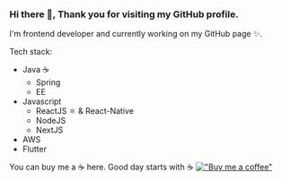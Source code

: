 ### Hi there 👋, Thank you for visiting my GitHub profile.

I'm frontend developer and currently working on my GitHub page ✨.

Tech stack:

- Java ☕
  - Spring
  - EE
- Javascript
  - ReactJS ⚛️ & React-Native
  - NodeJS
  - NextJS
- AWS
- Flutter

<!--
**bayaraajr/bayaraajr** is a ✨ _special_ ✨ repository because its `README.md` (this file) appears on your GitHub profile.

Here are some ideas to get you started:

- 🔭 I’m currently working on ...
- 🌱 I’m currently learning ...
- 👯 I’m looking to collaborate on ...
- 🤔 I’m looking for help with ...
- 💬 Ask me about ...
- 📫 How to reach me: ...
- 😄 Pronouns: ...
- ⚡ Fun fact: ...
-->


You can buy me a ☕ here. Good day starts with ☕
[!["Buy me a coffee"](https://www.buymeacoffee.com/assets/img/custom_images/orange_img.png)](https://www.buymeacoffee.com/CRkVXa8)
